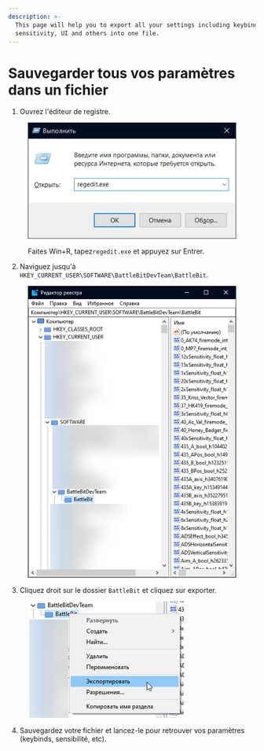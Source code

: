 ```yaml
---
description: >-
  This page will help you to export all your settings including keybinds,
  sensitivity, UI and others into one file.
---
```


# Sauvegarder tous vos paramètres dans un fichier

1. Ouvrez l'éditeur de registre.

<figure><img src="../.gitbook/assets/runregedit.png" alt=""><figcaption><p>Faites Win+R, tapez<code>regedit.exe</code> et appuyez sur Entrer.</p></figcaption></figure>

2. Naviguez jusqu'à `HKEY_CURRENT_USER\SOFTWARE\BattleBitDevTeam\BattleBit`.

<div align="center">

<figure><img src="../.gitbook/assets/battlebitregistry.png" alt=""><figcaption></figcaption></figure>

</div>

3. Cliquez droit sur le dossier `BattleBit` et cliquez sur exporter.

<figure><img src="../.gitbook/assets/battlebitexport.png" alt=""><figcaption></figcaption></figure>

4. Sauvegardez votre fichier et lancez-le pour retrouver vos paramètres (keybinds, sensibilité, etc).
